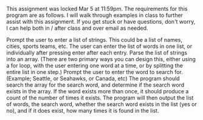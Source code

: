 This assignment was locked Mar 5 at 11:59pm.
The requirements for this program are as follows.  I will walk through examples in class to further assist with this assignment.  If you get stuck or have questions, don't worry, I can help both in / after class and over email as needed.

Prompt the user to enter a list of strings.  This could be a list of names, cities, sports teams, etc.  The user can enter the list of words in one list, or individually after pressing enter after each entry.
Parse the list of strings into an array.  (There are two primary ways you can design this, either using a for loop, with the user entering one word at a time,  or by splitting the entire list in one step.)
Prompt the user to enter the word to search for.  (Example; Seattle, or Seahawks, or Canada, etc)
The program should search the array for the search word, and determine if the search word exists in the array.  If the word exists more than once, it should produce a count of the number of times it exists.
The program will then output the list of words, the search word, whether the search word exists in the list (yes or no), and if it does exist, how many times it is found in the list.